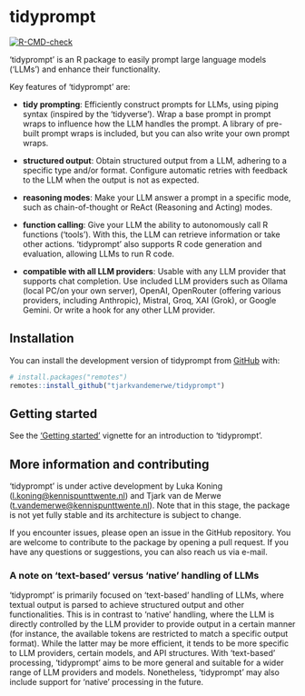 
<!-- README.md is generated from README.Rmd. Please edit that file -->

# tidyprompt

<!-- badges: start -->

[![R-CMD-check](https://github.com/tjarkvandemerwe/tidyprompt/actions/workflows/R-CMD-check.yaml/badge.svg)](https://github.com/tjarkvandemerwe/tidyprompt/actions/workflows/R-CMD-check.yaml)
<!-- badges: end -->

‘tidyprompt’ is an R package to easily prompt large language models
(‘LLMs’) and enhance their functionality.

Key features of ‘tidyprompt’ are:

- **tidy prompting**: Efficiently construct prompts for LLMs, using
  piping syntax (inspired by the ‘tidyverse’). Wrap a base prompt in
  prompt wraps to influence how the LLM handles the prompt. A library of
  pre-built prompt wraps is included, but you can also write your own
  prompt wraps.

- **structured output**: Obtain structured output from a LLM, adhering
  to a specific type and/or format. Configure automatic retries with
  feedback to the LLM when the output is not as expected.

- **reasoning modes**: Make your LLM answer a prompt in a specific mode,
  such as chain-of-thought or ReAct (Reasoning and Acting) modes.

- **function calling**: Give your LLM the ability to autonomously call R
  functions (‘tools’). With this, the LLM can retrieve information or
  take other actions. ‘tidyprompt’ also supports R code generation and
  evaluation, allowing LLMs to run R code.

- **compatible with all LLM providers**: Usable with any LLM provider
  that supports chat completion. Use included LLM providers such as
  Ollama (local PC/on your own server), OpenAI, OpenRouter (offering
  various providers, including Anthropic), Mistral, Groq, XAI (Grok), or
  Google Gemini. Or write a hook for any other LLM provider.

## Installation

You can install the development version of tidyprompt from
[GitHub](https://github.com/tjarkvandemerwe/tidyprompt) with:

``` r
# install.packages("remotes")
remotes::install_github("tjarkvandemerwe/tidyprompt")
```

## Getting started

See the [‘Getting
started’](https://tjarkvandemerwe.github.io/tidyprompt/articles/getting_started.html)
vignette for an introduction to ‘tidyprompt’.

## More information and contributing

‘tidyprompt’ is under active development by Luka Koning
(<l.koning@kennispunttwente.nl>) and Tjark van de Merwe
(<t.vandemerwe@kennispunttwente.nl>). Note that in this stage, the
package is not yet fully stable and its architecture is subject to
change.

If you encounter issues, please open an issue in the GitHub repository.
You are welcome to contribute to the package by opening a pull request.
If you have any questions or suggestions, you can also reach us via
e-mail.

### A note on ‘text-based’ versus ‘native’ handling of LLMs

‘tidyprompt’ is primarily focused on ‘text-based’ handling of LLMs,
where textual output is parsed to achieve structured output and other
functionalities. This is in contrast to ‘native’ handling, where the LLM
is directly controlled by the LLM provider to provide output in a
certain manner (for instance, the available tokens are restricted to
match a specific output format). While the latter may be more efficient,
it tends to be more specific to LLM providers, certain models, and API
structures. With ‘text-based’ processing, ‘tidyprompt’ aims to be more
general and suitable for a wider range of LLM providers and models.
Nonetheless, ‘tidyprompt’ may also include support for ‘native’
processing in the future.
